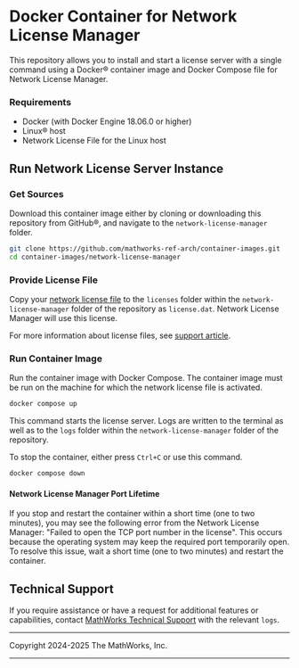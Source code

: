 # Docker Container for Network License Manager

This repository allows you to install and start a license server with a single command using a Docker&reg; container image and Docker Compose file for Network License Manager.

### Requirements
* Docker (with Docker Engine 18.06.0 or higher)
* Linux&reg; host
* Network License File for the Linux host

## Run Network License Server Instance

### Get Sources

Download this container image either by cloning or downloading this repository from GitHub&reg;,
and navigate to the `network-license-manager` folder.
```bash
git clone https://github.com/mathworks-ref-arch/container-images.git
cd container-images/network-license-manager
```

### Provide License File

Copy your [network license file](https://www.mathworks.com/help/install/ug/network-license-files.html) to the `licenses` folder within the `network-license-manager` folder of the repository as `license.dat`. Network License Manager will use this license.

For more information about license files, see [support article](https://www.mathworks.com/matlabcentral/answers/116637-what-are-the-differences-between-the-license-lic-license-dat-network-lic-and-license_info-xml-lic#answer_124791).

### Run Container Image

Run the container image with Docker Compose. The container image must be run on the machine for which the network license file is activated.
```bash
docker compose up
```

This command starts the license server. Logs are written to the terminal as well as to the `logs` folder within the `network-license-manager` folder of the repository.

To stop the container, either press `Ctrl+C` or use this command.
```bash
docker compose down
```

#### Network License Manager Port Lifetime

If you stop and restart the container within a short time (one to two minutes), you may see the following error from the Network License Manager: "Failed to open the TCP port number in the license". This occurs because the operating system may keep the required port temporarily open. To resolve this issue, wait a short time (one to two minutes) and restart the container.

## Technical Support
If you require assistance or have a request for additional features or capabilities, contact [MathWorks Technical Support](https://www.mathworks.com/support/contact_us.html) with the relevant `logs`.

----

Copyright 2024-2025 The MathWorks, Inc.

----